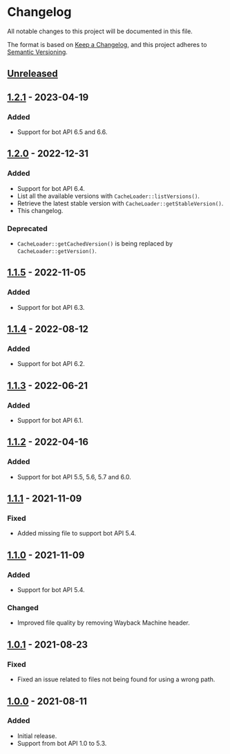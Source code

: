# Changelog

All notable changes to this project will be documented in this file.

The format is based on [Keep a Changelog](https://keepachangelog.com/en/1.0.0/),
and this project adheres to [Semantic Versioning](https://semver.org/spec/v2.0.0.html).

## [Unreleased]

## [1.2.1] - 2023-04-19
### Added
- Support for bot API 6.5 and 6.6.

## [1.2.0] - 2022-12-31
### Added
- Support for bot API 6.4.
- List all the available versions with `CacheLoader::listVersions()`.
- Retrieve the latest stable version with `CacheLoader::getStableVersion()`. 
- This changelog.

### Deprecated
- `CacheLoader::getCachedVersion()` is being replaced by `CacheLoader::getVersion()`.

## [1.1.5] - 2022-11-05
### Added
- Support for bot API 6.3.

## [1.1.4] - 2022-08-12
### Added
- Support for bot API 6.2.

## [1.1.3] - 2022-06-21
### Added
- Support for bot API 6.1.

## [1.1.2] - 2022-04-16
### Added
- Support for bot API 5.5, 5.6, 5.7 and 6.0.

## [1.1.1] - 2021-11-09
### Fixed
- Added missing file to support bot API 5.4.

## [1.1.0] - 2021-11-09
### Added
- Support for bot API 5.4.

### Changed
- Improved file quality by removing Wayback Machine header.

## [1.0.1] - 2021-08-23
### Fixed
- Fixed an issue related to files not being found for using a wrong path. 

## [1.0.0] - 2021-08-11
### Added
- Initial release.
- Support from bot API 1.0 to 5.3.

[Unreleased]: https://github.com/Sysbot-org/tgscraper-cache/compare/1.2.1...HEAD
[1.2.1]: https://github.com/Sysbot-org/tgscraper-cache/compare/1.2.0...1.2.1
[1.2.0]: https://github.com/Sysbot-org/tgscraper-cache/compare/1.1.5...1.2.0
[1.1.5]: https://github.com/Sysbot-org/tgscraper-cache/compare/1.1.4...1.1.5
[1.1.4]: https://github.com/Sysbot-org/tgscraper-cache/compare/1.1.3...1.1.4
[1.1.3]: https://github.com/Sysbot-org/tgscraper-cache/compare/1.1.2...1.1.3
[1.1.2]: https://github.com/Sysbot-org/tgscraper-cache/compare/1.1.1...1.1.2
[1.1.1]: https://github.com/Sysbot-org/tgscraper-cache/compare/1.1.0...1.1.1
[1.1.0]: https://github.com/Sysbot-org/tgscraper-cache/compare/1.0.1...1.1.0
[1.0.1]: https://github.com/Sysbot-org/tgscraper-cache/compare/1.0.0...1.0.1
[1.0.0]: https://github.com/Sysbot-org/tgscraper-cache/releases/tag/1.0.0

